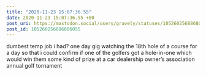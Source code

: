 ```yaml
---
title: "2020-11-23 15:07:36.55"
date: 2020-11-23 15:07:36.55 +00
post_uri: https://mastodon.social/users/gravely/statuses/105260256886806055
post_id: 105260256886806055
---
```

dumbest temp job i had? one day gig watching the 18th hole of a course for a day so that i could confirm if one of the golfers got a hole-in-one which would win them some kind of prize at a car dealership owner’s association annual golf tornament


